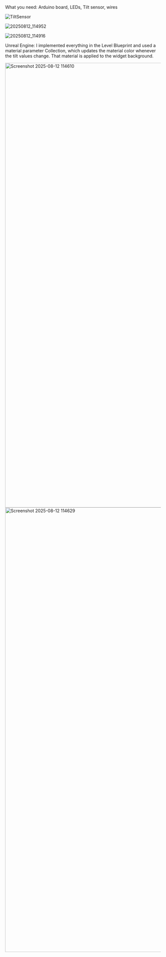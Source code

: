 What you need: Arduino board, LEDs, Tilt sensor, wires

![TiltSensor](https://github.com/user-attachments/assets/457fd88a-1449-4b54-87bb-c01c7d32fa45)

![20250812_114952](https://github.com/user-attachments/assets/466281a9-c251-4561-815a-fc758ad14fd3)

![20250812_114916](https://github.com/user-attachments/assets/48549e8c-1b84-4a1d-aa2e-2da4c90e442b)


Unreal Engine: I implemented everything in the Level Blueprint and used a material parameter Collection, which updates the material color whenever the tilt values change. That material is applied to the widget background.

<img width="2545" height="1439" alt="Screenshot 2025-08-12 114610" src="https://github.com/user-attachments/assets/3e51f9c4-5750-4c88-b580-9b53f5093cc5" />

<img width="2559" height="1439" alt="Screenshot 2025-08-12 114629" src="https://github.com/user-attachments/assets/a4e83990-72da-49da-801f-67c335de8717" />

